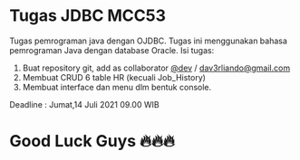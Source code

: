 # Tugas JDBC MCC53

Tugas pemrograman java dengan OJDBC. Tugas ini menggunakan bahasa pemrograman Java dengan database Oracle. Isi tugas:
1. Buat repository git, add as collaborator [@dev](https://github.com/daverliando "git:Dave Erliando") / dav3rliando@gmail.com
2. Membuat CRUD 6 table HR (kecuali Job_History)
3. Membuat interface dan menu dlm bentuk console.

Deadline : Jumat,14 Juli 2021 09.00 WIB

# Good Luck Guys 🔥🔥🔥